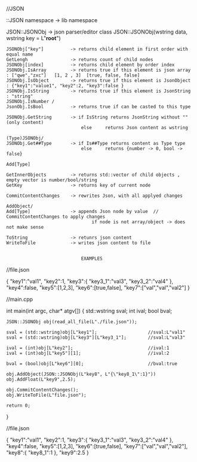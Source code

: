 //JSON

::JSON namespace -> lib namespace

JSON::JSONObj -> json parser/editor class
    JSON::JSONObj(wstring data, wstring key = L"__root__")

    JSONObj["key"]          -> returns child element in first order with equal name
    GetLengh                -> returns count of child nodes
    JSONObj[index]          -> returns child element by order index
    JSONObj.IsArray         -> returns true if this element is json array : ["qwe","zxc"]   [1, 2 , 3]  [true, false, false]
    JSONObj.IsObject        -> returns true if this element is JsonObject : {"key1":"value1", "key2":2, "key3":false }
    JSONObj.IsString        -> returns true if this element is JsonString : "string"
    JSONObj.IsNumber /
    JsonObj.IsBool          -> returns true if can be casted to this type

    JSONObj.GetString       -> if IsString returns JsonString without "" (only content)
                                else     returns Json content as wstring
    
    (Type)JSONObj/
    JSONObj.Get##Type       -> if Is##Type returns content as Type type
                                else     returns {number -> 0, bool -> false}
    
    Add[Type]

    GetInnerObjects         -> returns std::vector of child objects , empty vector is number/bool/string
    GetKey                  -> returns key of current node
    
    CommitContentChanges    -> rewrites Json, with all applyed changes

    AddObject/
    Add[Type]               -> appends Json node by value  // CommitContentChanges to apply changes
                                    if node is not array/object -> does not make sense
    
    ToString                -> retunrs json content 
    WriteToFile             -> writes json content to file

                                
                                EXAMPLES

//file.json

{
"key1":"val1",
"key2":1,
"key3":{
	"key3_1":"val3",
	"key3_2":"val4"
	},
"key4":false,
"key5":[1,2,3],
"key6":[true,false],
"key7":["val","val","val2"]
}

//main.cpp

int main(int argc, char* atgv[])
{
    std::wstring sval;
    int ival;
    bool bval;

    JSON::JSONObj obj(read_all_file(L"./file.json"));

    sval = (std::wstring)obj[L"key1"];                   //sval:L"val1"
    sval = (std::wstring)obj[L"key3"][L"key3_1"];        //sval:L"val3"
    
    ival = (int)obj[L"key2"];                            //ival:1
    ival = (int)obj[L"key5"][1];                         //ival:2

    bval = (bool)obj[L"key6"][0];                        //bval:true

    obj.AddObject(JSON::JSONObj(L"key8", L"{\"key8_1\":1}"))
    obj.AddFloat(L"key9",2.5);

    obj.CommitContentChanges();
    obj.WriteToFile(L"file.json");

    return 0;
}

//file.json

{
"key1":"val1",
"key2":1,
"key3":{
	"key3_1":"val3",
	"key3_2":"val4"
	},
"key4":false,
"key5":[1,2,3],
"key6":[true,false],
"key7":["val","val","val2"],
"key8":{
    "key8_1":1
},
"key9":2.5
}

